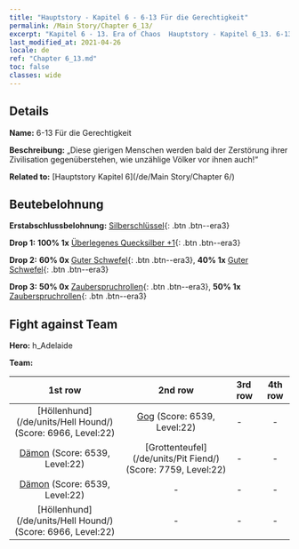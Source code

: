 ```yaml
---
title: "Hauptstory - Kapitel 6 - 6-13 Für die Gerechtigkeit"
permalink: /Main Story/Chapter 6_13/
excerpt: "Kapitel 6 - 13. Era of Chaos  Hauptstory - Kapitel 6_13. 6-13 Für die Gerechtigkeit"
last_modified_at: 2021-04-26
locale: de
ref: "Chapter 6_13.md"
toc: false
classes: wide
---
```


## Details

 **Name:** 6-13 Für die Gerechtigkeit

 **Beschreibung:** „Diese gierigen Menschen werden bald der Zerstörung ihrer Zivilisation gegenüberstehen, wie unzählige Völker vor ihnen auch!“

 **Related to:** [Hauptstory Kapitel 6](/de/Main Story/Chapter 6/)

## Beutebelohnung

 **Erstabschlussbelohnung:** [Silberschlüssel](/ItemsDE/con_693/){: .btn .btn--era3}

 **Drop 1:** **100% 1x** [Überlegenes Quecksilber +1](/ItemsDE/mat_21/){: .btn .btn--era3}

 **Drop 2:** **60% 0x** [Guter Schwefel](/ItemsDE/mat_15/){: .btn .btn--era3}, **40% 1x** [Guter Schwefel](/ItemsDE/mat_15/){: .btn .btn--era3}

 **Drop 3:** **50% 0x** [Zauberspruchrollen](/ItemsDE/con_694/){: .btn .btn--era3}, **50% 1x** [Zauberspruchrollen](/ItemsDE/con_694/){: .btn .btn--era3}


## Fight against Team
 **Hero:** h_Adelaide

 **Team:**


  | 1st row | 2nd row | 3rd row | 4th row |
  |:----:|:----:|:----|:----:|
  | [Höllenhund](/de/units/Hell Hound/) (Score: 6966, Level:22)  | [Gog](/de/units/Gog/) (Score: 6539, Level:22)  | - | - |
  | [Dämon](/de/units/Demon/) (Score: 6539, Level:22)  | [Grottenteufel](/de/units/Pit Fiend/) (Score: 7759, Level:22)  | - | - |
  | [Dämon](/de/units/Demon/) (Score: 6539, Level:22)  | - | - | - |
  | [Höllenhund](/de/units/Hell Hound/) (Score: 6966, Level:22)  | - | - | - |


